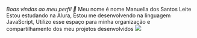 *Boas vindas ao meu perfil 💙*
Meu nome é nome Manuella dos Santos Leite
Estou estudando na Alura,
Estou me desenvolvendo na linguagem JavaScript,
Utilizo esse espaço para minha organização e compartilhamento dos meu projetos desenvolvidos
![](https://media1.tenor.com/m/dMKyfdeMNxQAAAAd/monkeyphobic.gif)
